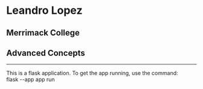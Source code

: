 # Leandro Lopez  
## Merrimack College  
## Advanced Concepts  
  
---
This is a flask application. To get the app running, use the command:  
flask --app app run
